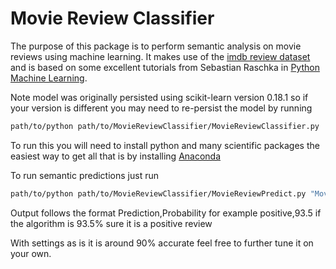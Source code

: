 # Movie Review Classifier

The purpose of this package is to perform semantic analysis on movie reviews using machine learning. 
It makes use of the [imdb review dataset](http://ai.stanford.edu/~amaas/data/sentiment/) and is based on some excellent
tutorials from Sebastian Raschka in [Python Machine Learning](http://a.co/f2x2HuT).

Note model was originally persisted using scikit-learn version 0.18.1 so if your version is different
you may need to re-persist the model by running
```bash
path/to/python path/to/MovieReviewClassifier/MovieReviewClassifier.py
```

To run this you will need to install python and many scientific packages the easiest
way to get all that is by installing [Anaconda](https://www.continuum.io/downloads)

To run semantic predictions just run 
```bash
path/to/python path/to/MovieReviewClassifier/MovieReviewPredict.py "Movie Review text goes here"
```

Output follows the format Prediction,Probability for example positive,93.5 if the algorithm
is 93.5% sure it is a positive review

With settings as is it is around 90% accurate feel free to further tune it on your own.
